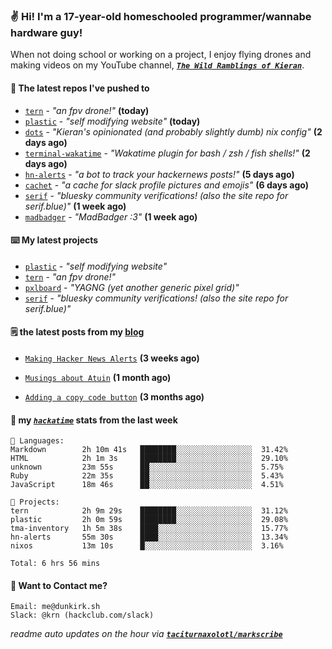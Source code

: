 ### ✌️ Hi! I'm a 17-year-old homeschooled programmer/wannabe hardware guy!

When not doing school or working on a project, I enjoy flying drones and making videos on my YouTube channel, [**_`The Wild Ramblings of Kieran`_**](https://youtube.com/@kieran.rambles).

#### 👷 The latest repos I've pushed to

- [`tern`](https://github.com/taciturnaxolotl/tern) - _"an fpv drone!"_ **(today)**
- [`plastic`](https://github.com/taciturnaxolotl/plastic) - _"self modifying website"_ **(today)**
- [`dots`](https://github.com/taciturnaxolotl/dots) - _"Kieran's opinionated (and probably slightly dumb) nix config"_ **(2 days ago)**
- [`terminal-wakatime`](https://github.com/hackclub/terminal-wakatime) - _"Wakatime plugin for bash / zsh / fish shells!"_ **(2 days ago)**
- [`hn-alerts`](https://github.com/taciturnaxolotl/hn-alerts) - _"a bot to track your hackernews posts!"_ **(5 days ago)**
- [`cachet`](https://github.com/taciturnaxolotl/cachet) - _"a cache for slack profile pictures and emojis"_ **(6 days ago)**
- [`serif`](https://github.com/taciturnaxolotl/serif) - _"bluesky community verifications! (also the site repo for serif.blue)"_ **(1 week ago)**
- [`madbadger`](https://github.com/taciturnaxolotl/madbadger) - _"MadBadger :3"_ **(1 week ago)**

#### ⌨️ My latest projects

- [`plastic`](https://github.com/taciturnaxolotl/plastic) - _"self modifying website"_
- [`tern`](https://github.com/taciturnaxolotl/tern) - _"an fpv drone!"_
- [`pxlboard`](https://github.com/taciturnaxolotl/pxlboard) - _"YAGNG (yet another generic pixel grid)"_
- [`serif`](https://github.com/taciturnaxolotl/serif) - _"bluesky community verifications! (also the site repo for serif.blue)"_

#### 🗒️ the latest posts from my [blog](https://dunkirk.sh)

- [`Making Hacker News Alerts`](https://dunkirk.sh/blog/hn-alerts/) **(3 weeks ago)**

- [`Musings about Atuin`](https://dunkirk.sh/blog/atuin/) **(1 month ago)**

- [`Adding a copy code button`](https://dunkirk.sh/blog/adding-a-copy-button/) **(3 months ago)**



#### 📡 my [_`hackatime`_](https://waka.hackclub.com) stats from the last week

```text
💾 Languages:
Markdown        2h 10m 41s   ████████░░░░░░░░░░░░░░░░░  31.42%
HTML            2h 1m 3s     ████████░░░░░░░░░░░░░░░░░  29.10%
unknown         23m 55s      ██░░░░░░░░░░░░░░░░░░░░░░░  5.75%
Ruby            22m 35s      ██░░░░░░░░░░░░░░░░░░░░░░░  5.43%
JavaScript      18m 46s      ██░░░░░░░░░░░░░░░░░░░░░░░  4.51%

💼 Projects:
tern            2h 9m 29s    ████████░░░░░░░░░░░░░░░░░  31.12%
plastic         2h 0m 59s    ████████░░░░░░░░░░░░░░░░░  29.08%
tma-inventory   1h 5m 38s    ████░░░░░░░░░░░░░░░░░░░░░  15.77%
hn-alerts       55m 30s      ████░░░░░░░░░░░░░░░░░░░░░  13.34%
nixos           13m 10s      █░░░░░░░░░░░░░░░░░░░░░░░░  3.16%

Total: 6 hrs 56 mins
```

#### 📮 Want to Contact me?

```text
Email: me@dunkirk.sh
Slack: @krn (hackclub.com/slack)
```

_readme auto updates on the hour via [**`taciturnaxolotl/markscribe`**](https://github.com/taciturnaxolotl/markscribe)_

